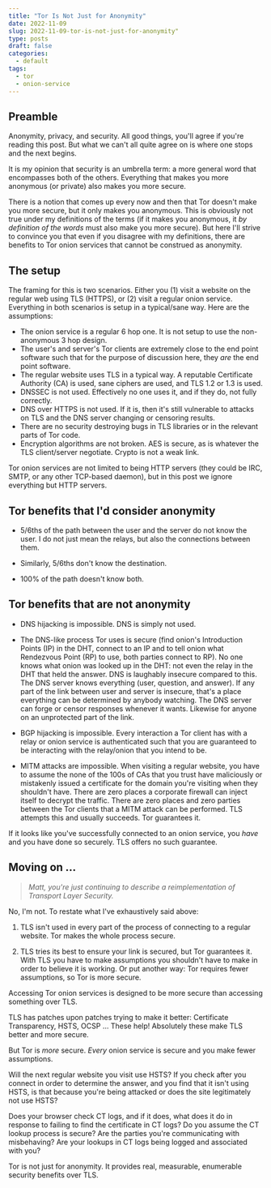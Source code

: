 ```yaml
---
title: "Tor Is Not Just for Anonymity"
date: 2022-11-09
slug: 2022-11-09-tor-is-not-just-for-anonymity"
type: posts
draft: false
categories:
  - default
tags:
  - tor
  - onion-service
---
```


## Preamble

Anonymity, privacy, and security. All good things, you'll agree if you're
reading this post. But what we can't all quite agree on is where one stops and
the next begins.

It is my opinion that security is an umbrella term: a more general word that
encompasses both of the others. Everything that makes you more anonymous (or
private) also makes you more secure.

There is a notion that comes up every now and then that Tor doesn't make you
more secure, but it only makes you anonymous. This is obviously not true under
my definitions of the terms (if it makes you anonymous, it *by definition of
the words* must also make you more secure). But here I'll strive to convince
you that even if you disagree with my definitions, there are benefits to Tor
onion services that cannot be construed as anonymity.

## The setup

The framing for this is two scenarios. Either you (1) visit a website on the
regular web using TLS (HTTPS), or (2) visit a regular onion service.
Everything in both scenarios is setup in a typical/sane way. Here are the
assumptions:

- The onion service is a regular 6 hop one. It is not setup to use the
  non-anonymous 3 hop design.
- The user's and server's Tor clients are extremely close to the end point
  software such that for the purpose of discussion here, they *are* the end
point software.
- The regular website uses TLS in a typical way. A reputable Certificate
  Authority (CA) is used, sane ciphers are used, and TLS 1.2 or 1.3 is used.
- DNSSEC is not used. Effectively no one uses it, and if they do, not fully
  correctly.
- DNS over HTTPS is not used. If it is, then it's still vulnerable to attacks
  on TLS and the DNS server changing or censoring results.
- There are no security destroying bugs in TLS libraries or in the relevant
  parts of Tor code.
- Encryption algorithms are not broken. AES is secure, as is whatever the TLS
  client/server negotiate. Crypto is not a weak link.

Tor onion services are not limited to being HTTP servers (they could be IRC,
SMTP, or any other TCP-based daemon), but in this post we ignore everything but
HTTP servers.

## Tor benefits that I'd consider anonymity

- 5/6ths of the path between the user and the server do not know the user. I do
  not just mean the relays, but also the connections between them.

- Similarly, 5/6ths don't know the destination.

- 100% of the path doesn't know both.

## Tor benefits that are **not** anonymity

- DNS hijacking is impossible. DNS is simply not used.

- The DNS-like process Tor uses is secure (find onion's Introduction Points
  (IP) in the DHT, connect to an IP and to tell onion what Rendezvous Point
(RP) to use, both parties connect to RP). No one knows what onion was looked up
in the DHT: not even the relay in the DHT that held the answer. DNS is
laughably insecure compared to this. The DNS server knows everything (user,
question, and answer). If any part of the link between user and server is
insecure, that's a place everything can be determined by anybody watching. The
DNS server can forge or censor responses whenever it wants. Likewise for anyone
on an unprotected part of the link.

- BGP hijacking is impossible. Every interaction a Tor client has with a relay
  or onion service is authenticated such that you are guaranteed to be
interacting with the relay/onion that you intend to be.

- MITM attacks are impossible. When visiting a regular website, you have to
  assume the none of the 100s of CAs that you trust have maliciously or
mistakenly issued a certificate for the domain you're visiting when they
shouldn't have. There are zero places a corporate firewall can inject itself to
decrypt the traffic. There are zero places and zero parties between the Tor
clients that a MITM attack can be performed. TLS attempts this and usually
succeeds. Tor guarantees it.

If it looks like you've successfully connected to an onion service, you *have*
and you have done so securely. TLS offers no such guarantee.

## Moving on ...

> *Matt, you're just continuing to describe a reimplementation of Transport
> Layer Security.*

No, I'm not. To restate what I've exhaustively said above:

1. TLS isn't used in every part of the process of connecting to a regular
   website. Tor makes the whole process secure.

2. TLS tries its best to ensure your link is secured, but Tor guarantees it.
   With TLS you have to make assumptions you shouldn't have to make in order to
believe it is working. Or put another way: Tor requires fewer assumptions, so
Tor is more secure.

Accessing Tor onion services is designed to be more secure than accessing
something over TLS.

TLS has patches upon patches trying to make it better: Certificate
Transparency, HSTS, OCSP ... These help! Absolutely these make TLS better and
more secure.

But Tor is *more* secure. *Every* onion service is secure and you make fewer
assumptions.

Will the next regular website you visit use HSTS? If you check after you
connect in order to determine the answer, and you find that it isn't using
HSTS, is that because you're being attacked or does the site legitimately not
use HSTS?

Does your browser check CT logs, and if it does, what does it do in response to
failing to find the certificate in CT logs?  Do you assume the CT lookup
process is secure? Are the parties you're communicating with misbehaving? Are
your lookups in CT logs being logged and associated with you?

Tor is not just for anonymity. It provides real, measurable, enumerable
security benefits over TLS.
